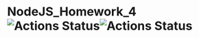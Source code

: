 # NodeJS_Homework_4 ![Actions Status](https://github.com/ArthurVardevanyan/NodeJS_Homework_4/workflows/nodeJS/badge.svg)![Actions Status](https://github.com/ArthurVardevanyan/NodeJS_Homework_4/workflows/CodeQL/badge.svg)